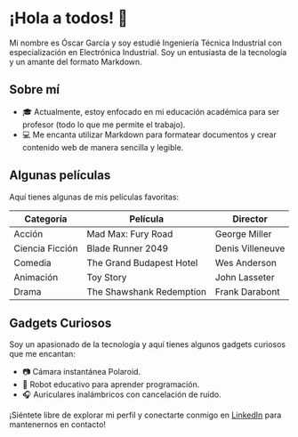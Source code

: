 # ¡Hola a todos! :wave:

Mi nombre es Óscar García y soy estudié Ingeniería Técnica Industrial con especialización en Electrónica Industrial. Soy un entusiasta de la tecnología y un amante del formato Markdown.

## Sobre mí

- :mortar_board: Actualmente, estoy enfocado en mi educación académica para ser profesor (todo lo que me permite el trabajo).
- :computer: Me encanta utilizar Markdown para formatear documentos y crear contenido web de manera sencilla y legible.

## Algunas películas
Aquí tienes algunas de mis películas favoritas:

| Categoría     | Película               | Director       |
| ------------- | ---------------------- | ---------------|
| Acción        | Mad Max: Fury Road    | George Miller  |
| Ciencia Ficción | Blade Runner 2049  | Denis Villeneuve |
| Comedia       | The Grand Budapest Hotel | Wes Anderson |
| Animación     | Toy Story             | John Lasseter  |
| Drama         | The Shawshank Redemption | Frank Darabont |

## Gadgets Curiosos

Soy un apasionado de la tecnología y aquí tienes algunos gadgets curiosos que me encantan:

- :camera: Cámara instantánea Polaroid.
- :robot: Robot educativo para aprender programación.
- :headphones: Auriculares inalámbricos con cancelación de ruido.

¡Siéntete libre de explorar mi perfil y conectarte conmigo en [LinkedIn](https://www.linkedin.com/in/oscargarcia/) para mantenernos en contacto!
